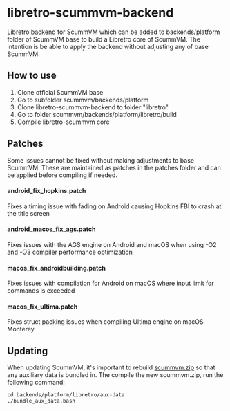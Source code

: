 # libretro-scummvm-backend
Libretro backend for ScummVM which can be added to backends/platform folder of ScummVM base to build a Libretro core of ScummVM. The intention is be able to apply the backend without adjusting any of base ScummVM.

## How to use
1. Clone official ScummVM base
2. Go to subfolder scummvm/backends/platform
3. Clone libretro-scummvm-backend to folder "libretro"
4. Go to folder scummvm/backends/platform/libretro/build
5. Compile libretro-scummvm core

## Patches
Some issues cannot be fixed without making adjustments to base ScummVM. These are maintained as patches in the patches folder and can be applied before compiling if needed.

#### android_fix_hopkins.patch
Fixes a timing issue with fading on Android causing Hopkins FBI to crash at the title screen

#### android_macos_fix_ags.patch
Fixes issues with the AGS engine on Android and macOS when using -O2 and -O3 compiler performance optimization

#### macos_fix_androidbuilding.patch
Fixes issues with compilation for Android on macOS where input limit for commands is exceeded

#### macos_fix_ultima.patch
Fixes struct packing issues when compiling Ultima engine on macOS Monterey


## Updating
When updating ScummVM, it's important to rebuild [scummvm.zip](aux-data/scummvm.zip) so that any auxiliary data is bundled in. The compile the new scummvm.zip, run the following command:

```
cd backends/platform/libretro/aux-data
./bundle_aux_data.bash
```
